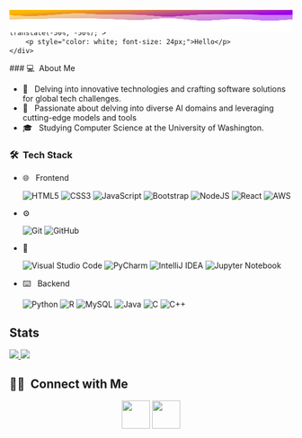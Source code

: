 <div style="position: relative; width: 100%; height: 50%;">
    <!-- Background image -->
    <img src="imagery.svg" style="position: absolute; top: 0; left: 0; width: 100%; height: 50%;" />
    
    <!-- Text -->
    <div style="position: absolute; top: 50%; left: 50%; transform: translate(-50%, -50%);">
        <p style="color: white; font-size: 24px;">Hello</p>
    </div>
</div>
### 💻 &nbsp;About Me

- 🤔 &nbsp; Delving into innovative technologies and crafting software solutions for global tech challenges.
- 🥰 &nbsp; Passionate about delving into diverse AI domains and leveraging cutting-edge models and tools
- 🎓 &nbsp; Studying Computer Science at the University of Washington.


### 🛠 &nbsp;Tech Stack

- 🌐 &nbsp; Frontend
  
 	![HTML5](https://img.shields.io/badge/html5-%23E34F26.svg?style=for-the-badge&logo=html5&logoColor=white)
  ![CSS3](https://img.shields.io/badge/css3-%231572B6.svg?style=for-the-badge&logo=css3&logoColor=white)
  ![JavaScript](https://img.shields.io/badge/javascript-%23323330.svg?style=for-the-badge&logo=javascript&logoColor=%23F7DF1E)
  ![Bootstrap](https://img.shields.io/badge/bootstrap-%238511FA.svg?style=for-the-badge&logo=bootstrap&logoColor=white)
  ![NodeJS](https://img.shields.io/badge/node.js-6DA55F?style=for-the-badge&logo=node.js&logoColor=white)
  ![React](https://img.shields.io/badge/react-%2320232a.svg?style=for-the-badge&logo=react&logoColor=%2361DAFB)
  ![AWS](https://img.shields.io/badge/AWS-%23FF9900.svg?style=for-the-badge&logo=amazon-aws&logoColor=white)
  
- ⚙️ &nbsp;
  
  ![Git](https://img.shields.io/badge/git-%23F05033.svg?style=for-the-badge&logo=git&logoColor=white)
  ![GitHub](https://img.shields.io/badge/github-%23121011.svg?style=for-the-badge&logo=github&logoColor=white)

- 🔧 &nbsp;
  
  ![Visual Studio Code](https://img.shields.io/badge/Visual%20Studio%20Code-0078d7.svg?style=for-the-badge&logo=visual-studio-code&logoColor=white)
  ![PyCharm](https://img.shields.io/badge/pycharm-143?style=for-the-badge&logo=pycharm&logoColor=black&color=black&labelColor=green)
  ![IntelliJ IDEA](https://img.shields.io/badge/IntelliJIDEA-000000.svg?style=for-the-badge&logo=intellij-idea&logoColor=white)
  ![Jupyter Notebook](https://img.shields.io/badge/jupyter-%23FA0F00.svg?style=for-the-badge&logo=jupyter&logoColor=white)
 
- ⌨️ &nbsp; Backend
  
  ![Python](https://img.shields.io/badge/python-3670A0?style=for-the-badge&logo=python&logoColor=ffdd54)
  ![R](https://img.shields.io/badge/r-%23276DC3.svg?style=for-the-badge&logo=r&logoColor=white)
  ![MySQL](https://img.shields.io/badge/mysql-4479A1.svg?style=for-the-badge&logo=mysql&logoColor=white)
  ![Java](https://img.shields.io/badge/java-%23ED8B00.svg?style=for-the-badge&logo=openjdk&logoColor=white)
  ![C](https://img.shields.io/badge/c-%2300599C.svg?style=for-the-badge&logo=c&logoColor=white)
  ![C++](https://img.shields.io/badge/c++-%2300599C.svg?style=for-the-badge&logo=c%2B%2B&logoColor=white)
  
## Stats
<p>
<a href="https://github.com/AVS1508">
<!--   <img height="180em" src="https://github-readme-stats.vercel.app/api?username=arunasrivastava&show_icons=true&theme=radical" /> -->
  <img height="180em" src="https://github-readme-stats-eight-theta.vercel.app/api/top-langs/?username=arunasrivastava&theme=radical&layout=compact&exclude_lang=java+r" />
</a>
   <img src="https://user-images.githubusercontent.com/74038190/216649426-0c2ee152-84d8-4707-85c4-27a378d2f78a.gif" width="80" />

</p>


##  🤝🏻 &nbsp;Connect with Me

<p align="center">
  <a href="https://www.linkedin.com/in/arunasri"><img src="https://static-00.iconduck.com/assets.00/linkedin-icon-2048x2048-ya5g47j2.png" width="50" height="50"/></a>
  <a href="mailto:arunasrivastava.245@gmail.com"><img src="https://static.vecteezy.com/system/resources/previews/020/964/377/original/gmail-mail-icon-for-web-design-free-png.png" width="50" height="50"/></a>
</p>

<!--
**arunasrivastava/arunasrivastava** is a ✨ _special_ ✨ repository because its `README.md` (this file) appears on your GitHub profile.
